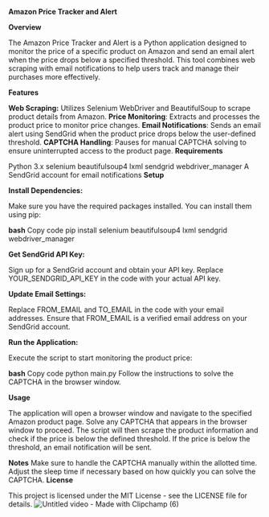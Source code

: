 **Amazon Price Tracker and Alert**

**Overview**

The Amazon Price Tracker and Alert is a Python application designed to monitor the price of a specific product on Amazon and send an email alert when the price drops below a specified threshold. This tool combines web scraping with email notifications to help users track and manage their purchases more effectively.

**Features**

**Web Scraping:** Utilizes Selenium WebDriver and BeautifulSoup to scrape product details from Amazon.
**Price Monitoring**: Extracts and processes the product price to monitor price changes.
**Email Notifications**: Sends an email alert using SendGrid when the product price drops below the user-defined threshold.
**CAPTCHA Handling**: Pauses for manual CAPTCHA solving to ensure uninterrupted access to the product page.
**Requirements**

Python 3.x
selenium
beautifulsoup4
lxml
sendgrid
webdriver_manager
A SendGrid account for email notifications
**Setup**

**Install Dependencies:**

Make sure you have the required packages installed. You can install them using pip:

**bash**
Copy code
pip install selenium beautifulsoup4 lxml sendgrid webdriver_manager

**Get SendGrid API Key:**

Sign up for a SendGrid account and obtain your API key. Replace YOUR_SENDGRID_API_KEY in the code with your actual API key.

**Update Email Settings:**

Replace FROM_EMAIL and TO_EMAIL in the code with your email addresses. Ensure that FROM_EMAIL is a verified email address on your SendGrid account.

**Run the Application:**

Execute the script to start monitoring the product price:

**bash**
Copy code
python main.py
Follow the instructions to solve the CAPTCHA in the browser window.

**Usage**

The application will open a browser window and navigate to the specified Amazon product page.
Solve any CAPTCHA that appears in the browser window to proceed.
The script will then scrape the product information and check if the price is below the defined threshold.
If the price is below the threshold, an email notification will be sent.

**Notes**
Make sure to handle the CAPTCHA manually within the allotted time.
Adjust the sleep time if necessary based on how quickly you can solve the CAPTCHA.
**License**

This project is licensed under the MIT License - see the LICENSE file for details.
![Untitled video - Made with Clipchamp (6)](https://github.com/user-attachments/assets/5bc1ebfe-661a-4eaa-a441-346add82d134)
